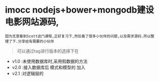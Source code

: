 # imocc nodejs+bower+mongodb建设电影网站源码,
``` 
因为无意看到Scott这门课程,正好复习下,然后看了很多小伙伴的问题,以及需求源码.所以整理了下.分享给有需要的小伙伴
```
> 可以通过tag进行版本的选择下在

- v1.0 :未使用数据库时,采用假数据的方法
- v2.0 :接入数据库后 模式和模型的 加入
- v2.1 :对逻辑层的

